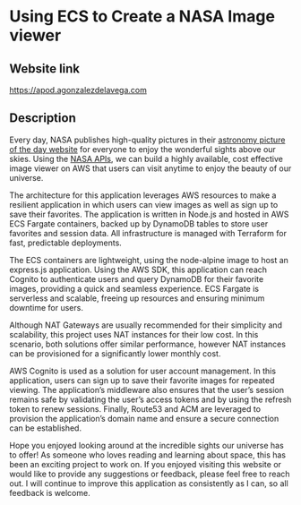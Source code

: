 # Using ECS to Create a NASA Image viewer

## Website link
https://apod.agonzalezdelavega.com

## Description
Every day, NASA publishes high-quality pictures in their [astronomy picture of the day website](https://apod.nasa.gov/apod/) for everyone to enjoy the wonderful sights above our skies. Using the [NASA APIs](https://api.nasa.gov/), we can build a highly available, cost effective image viewer on AWS that users can visit anytime to enjoy the beauty of our universe.

The architecture for this application leverages AWS resources to make a resilient application in which users can view images as well as sign up to save their favorites. The application is written in Node.js and hosted in AWS ECS Fargate containers, backed up by DynamoDB tables to store user favorites and session data. All infrastructure is managed with Terraform for fast, predictable deployments.

The ECS containers are lightweight, using the node-alpine image to host an express.js application. Using the AWS SDK, this application can reach Cognito to authenticate users and query DynamoDB for their favorite images, providing a quick and seamless experience. ECS Fargate is serverless and scalable, freeing up resources and ensuring minimum downtime for users.

Although NAT Gateways are usually recommended for their simplicity and scalability, this project uses NAT instances for their low cost. In this scenario, both solutions offer similar performance, however NAT instances can be provisioned for a significantly lower monthly cost. 

AWS Cognito is used as a solution for user account management. In this application, users can sign up to save their favorite images for repeated viewing. The application’s middleware also ensures that the user’s session remains safe by validating the user’s access tokens and by using the refresh token to renew sessions.
Finally, Route53 and ACM are leveraged to provision the application’s domain name and ensure a secure connection can be established.

Hope you enjoyed looking around at the incredible sights our universe has to offer! As someone who loves reading and learning about space, this has been an exciting project to work on. If you enjoyed visiting this website or would like to provide any suggestions or feedback, please feel free to reach out. I will continue to improve this application as consistently as I can, so all feedback is welcome.
